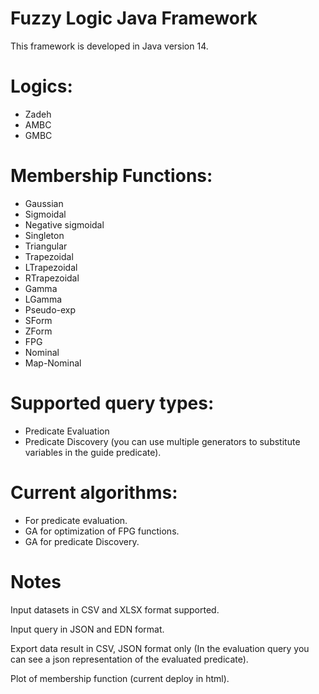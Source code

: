 # Fuzzy Logic Java Framework
This framework is developed in Java version 14.

# Logics:
  * Zadeh
  * AMBC
  * GMBC

# Membership Functions:
  * Gaussian
  * Sigmoidal
  * Negative sigmoidal
  * Singleton
  * Triangular
  * Trapezoidal
  * LTrapezoidal
  * RTrapezoidal
  * Gamma
  * LGamma
  * Pseudo-exp
  * SForm
  * ZForm
  * FPG
  * Nominal
  * Map-Nominal

# Supported query types:
  * Predicate Evaluation
  * Predicate Discovery (you can use multiple generators to substitute variables in the guide predicate).

# Current algorithms:
  * For predicate evaluation.
  * GA for optimization of FPG functions.
  * GA for predicate Discovery.
# Notes
Input datasets in CSV and XLSX format supported.

Input query in JSON and EDN format.

Export data result in CSV, JSON format only (In the evaluation query you can see a json representation of the evaluated predicate).

Plot of membership function (current deploy in html).
